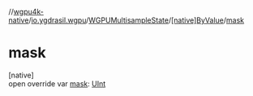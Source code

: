 //[wgpu4k-native](../../../../index.md)/[io.ygdrasil.wgpu](../../index.md)/[WGPUMultisampleState](../index.md)/[[native]ByValue](index.md)/[mask](mask.md)

# mask

[native]\
open override var [mask](mask.md): [UInt](https://kotlinlang.org/api/core/kotlin-stdlib/kotlin/-u-int/index.html)